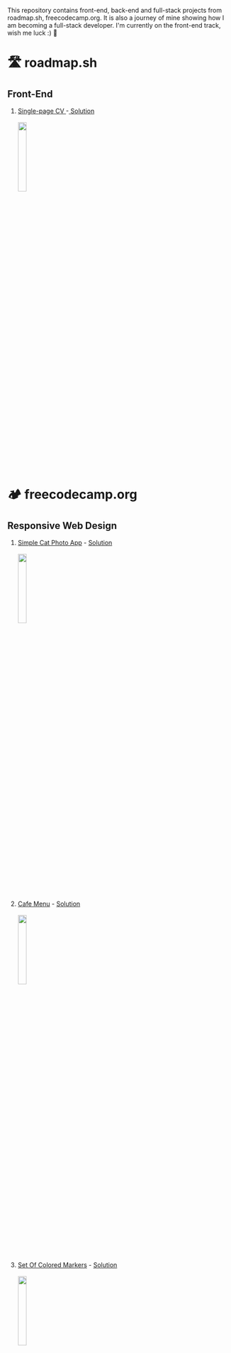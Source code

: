 This repository contains front-end, back-end and full-stack projects from roadmap.sh, freecodecamp.org. It is also a journey of mine showing how I am becoming a full-stack developer. I'm currently on the front-end track, wish me luck :)
🌸
<h1>🛣️ roadmap.sh</h1>
<h2>Front-End</h2>
<ol>
  <li><a href="https://roadmap.sh/projects/single-page-cv">Single-page CV </a>-<a href="https://github.com/mika0798/Road_to_Fullstack/tree/main/roadmap.sh/Front-End/01.Single-page%20CV"> Solution<a></li>
    <br>
    <img src="https://raw.githubusercontent.com/mika0798/Road_to_Fullstack/refs/heads/main/roadmap.sh/Front-End/01.Single-page%20CV/Screenshot%20single-page%20cv.png" width=20%>
</ol>
<h1>🏕️ freecodecamp.org</h1>
<h2>Responsive Web Design</h2>
<ol>
  <li><a href="https://www.freecodecamp.org/learn/2022/responsive-web-design/#learn-html-by-building-a-cat-photo-app" >Simple Cat Photo App</a> - <a href="https://github.com/mika0798/Road_to_Fullstack/tree/main/freecodecamp.org/Responsive%20Web%20Design/Cat%20Photo%20App">Solution<a></li>
  <br>
  <img src="https://raw.githubusercontent.com/mika0798/Road_to_Fullstack/refs/heads/main/freecodecamp.org/Responsive%20Web%20Design/Cat%20Photo%20App/Screenshot%20cat-photo-app.png" width=20%>
  <li><a href="https://www.freecodecamp.org/learn/2022/responsive-web-design/#learn-basic-css-by-building-a-cafe-menu" >Cafe Menu</a> - <a href="https://github.com/mika0798/Road_to_Fullstack/tree/main/freecodecamp.org/Responsive%20Web%20Design/Cat%20Photo%20App">Solution<a></li>
  <br>
  <img src="https://raw.githubusercontent.com/mika0798/Road_to_Fullstack/refs/heads/main/freecodecamp.org/Responsive%20Web%20Design/Cafe%20Menu/Screenshot%20cafe-menu.png" width=20%>
  <li><a href="https://www.freecodecamp.org/learn/2022/responsive-web-design#learn-css-colors-by-building-a-set-of-colored-markers" >Set Of Colored Markers</a> - <a href="https://github.com/mika0798/Road_to_Fullstack/tree/main/freecodecamp.org/Responsive%20Web%20Design/Set%20Of%20Colored%20Markers">Solution<a></li>
  <br>
  <img src="https://raw.githubusercontent.com/mika0798/Road_to_Fullstack/refs/heads/main/freecodecamp.org/Responsive%20Web%20Design/Set%20Of%20Colored%20Markers/Screenshot%20set_of_colored-markers.png" width=20%>
</ol>
